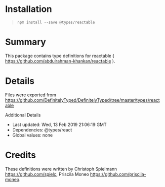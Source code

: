 # Installation
> `npm install --save @types/reactable`

# Summary
This package contains type definitions for reactable ( https://github.com/abdulrahman-khankan/reactable ).

# Details
Files were exported from https://github.com/DefinitelyTyped/DefinitelyTyped/tree/master/types/reactable

Additional Details
 * Last updated: Wed, 13 Feb 2019 21:06:19 GMT
 * Dependencies: @types/react
 * Global values: none

# Credits
These definitions were written by Christoph Spielmann <https://github.com/spielc>, Priscila Moneo <https://github.com/priscila-moneo>.
